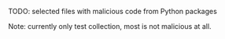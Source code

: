 TODO: selected files with malicious code from Python packages

Note: currently only test collection, most is not malicious at all.